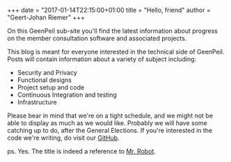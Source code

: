 +++
date = "2017-01-14T22:15:00+01:00
title = "Hello, friend"
author = "Geert-Johan Riemer"
+++

On this GeenPeil sub-site you'll find the latest information about progress on the member consultation software and associated projects.

This blog is meant for everyone interested in the technical side of GeenPeil. Posts will contain information about a variety of subject including:
- Security and Privacy
- Functional designs
- Project setup and code
- Continuous Integration and testing
- Infrastructure

Please bear in mind that we're on a tight schedule, and we might not be able to display as much as we would like. Probably we will have some catching up to do, after the General Elections. If you're interested in the code we're writing, do visit our [GitHub](https://github.com/GeenPeil).

ps. Yes. The title is indeed a reference to [Mr. Robot](https://en.wikipedia.org/wiki/Eps1.0_hellofriend.mov).

 <!--more-->
